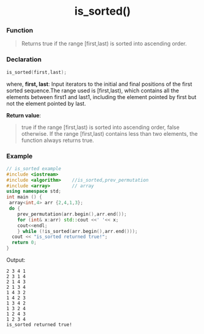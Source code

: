 <h1 align="center"> is_sorted() </h1>

<h3> Function </h3>

> Returns true if the range [first,last) is sorted into ascending order.

<h3> Declaration </h3>

```cpp
is_sorted(first,last);
```
where,
**first, last**:
Input iterators to the initial and final positions of the first sorted sequence.The range used is [first,last), which contains all the elements between first1 and last1, including the element pointed by first but not the element pointed by last.

**Return value**:

>true if the range [first,last) is sorted into ascending order, false otherwise.
>If the range [first,last) contains less than two elements, the function always returns true.


<h3> Example </h3>

```cpp
// is_sorted example
#include <iostream>    
#include <algorithm>    //is_sorted,prev_permutation
#include <array>        // array
using namespace std;
int main () {
 array<int,4> arr {2,4,1,3};
 do {
    prev_permutation(arr.begin(),arr.end());
    for (int& x:arr) std::cout <<' '<< x;
    cout<<endl;
    } while (!is_sorted(arr.begin(),arr.end()));
  cout << "is_sorted returned true!";
  return 0;
}
```
Output:
```
2 3 4 1
2 3 1 4
2 1 4 3
2 1 3 4
1 4 3 2
1 4 2 3
1 3 4 2
1 3 2 4
1 2 4 3
1 2 3 4
is_sorted returned true!
```
